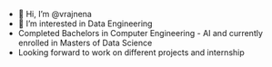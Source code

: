 - 👋 Hi, I’m @vrajnena
- 👀 I’m interested in Data Engineering  
- Completed Bachelors in Computer Engineering - AI and currently enrolled in Masters of Data Science
- Looking forward to work on different projects and internship

<!---
vrajnena/vrajnena is a ✨ special ✨ repository because its `README.md` (this file) appears on your GitHub profile.
You can click the Preview link to take a look at your changes.
--->
